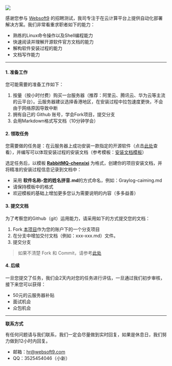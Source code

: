 ![](https://res.infoq.com/articles/continuous-testing-best-practices/en/headerimage/unlocking-continuous-testing-logo-big-1564402385131.jpg)

感谢您参与 [Websoft9](https://www.websoft9.com) 的招聘测试，我司专注于在云计算平台上提供自动化部署解决方案。我们非常看重求职者如下的能力：

* 熟练的Linux命令操作以及Shell编程能力
* 快速阅读并理解开源软件官方文档的能力
* 解构软件安装过程的能力
* 文档写作能力

---
#### 1. 准备工作

您可能需要的准备工作如下：

1. 按量（按小时付费）购买一台服务器（推荐：阿里云、腾讯云、华为云等主流的云平台）。云服务器建议选择香港地区，在安装过程中拉包速度更快，不会由于网络原因导致中断
2. 拥有自己的 Github 账号，学会Fork项目，提交分支
3. 会用Markdown格式写文档（10分钟学会）

#### 2. 领取任务

您需要做的任务是：在云服务器上成功安装一款指定的开源软件（点击[此处](/tasks.md)查看），并编写可以体现安装过程的安装文档（参考模板：[安装文档模板](/RabbitMQ-chenxixi.md)）   

选定任务后，以模板 **[RabbitMQ-chenxixi](/RabbitMQ-chenxixi.md)** 为格式，创建你的项目安装文档，并将精准的安装过程信息记录到文档中：

* 采用 **软件名称-您的姓名拼音.md**的方式命名，例如：Graylog-caiming.md
* 请保持模板中的格式
* 欢迎模板的基础上增加更多您认为需要说明的内容（多多益善）

#### 3. 提交文档

为了考察您的Github（git）运用能力，请采用如下的方式提交您的文档：

1. Fork [本项目](https://github.com/Websoft9test/recruitment)作为您的账户下的一个分支项目
2. 在分支中增加交付文档（例如：xxx-xxx.md）文件。
3. 提交分支

> 如果不清楚 Fork 和 Commit，请参考[此处](https://help.github.com/cn/github/getting-started-with-github/fork-a-repo)

#### 4. 后续

一旦您提交了任务，我们会2天内对您的任务进行评估，一旦通过我们初步审核，接下来您可以获得：

* 50元的云服务器补贴
* 面试机会
* 众包机会

---

**联系方式**

有任何问题请与我们联系，我们一定会尽量做到实时回复，如果是休息日，我们努力做到12小时内回复。

* 邮箱：hr@websoft9.com
* QQ：3525454046（小新）
